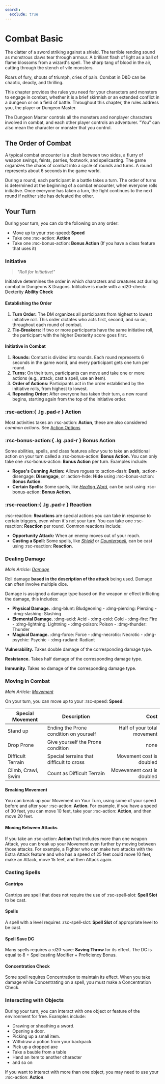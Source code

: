 ```yaml
---
search:
  exclude: true
---
```


# Combat Basic

The clatter of a sword striking against a shield. The terrible rending sound as monstrous claws tear through armour. A brilliant flash of light as a ball of flame blossoms from a wizard's spell. The sharp tang of blood in the air, cutting through the stench of vile monsters.

Roars of fury, shouts of triumph, cries of pain. Combat in D&D can be chaotic, deadly, and thrilling.

This chapter provides the rules you need for your characters and monsters to engage in combat, whether it is a brief skirmish or an extended conflict in a dungeon or on a field of battle. Throughout this chapter, the rules address you, the player or Dungeon Master.

The Dungeon Master controls all the monsters and nonplayer characters involved in combat, and each other player controls an adventurer. "You" can also mean the character or monster that you control.

## The Order of Combat

A typical combat encounter is a clash between two sides, a flurry of weapon swings, feints, parries, footwork, and spellcasting. The game organizes the chaos of combat into a cycle of rounds and turns. A round represents about 6 seconds in the game world. 

During a round, each participant in a battle takes a turn. The order of turns is determined at the beginning of a combat encounter, when everyone rolls initiative. Once everyone has taken a turn, the fight continues to the next round if neither side has defeated the other.

## Your Turn

During your turn, you can do the following on any order:

- Move up to your :rsc-speed: **Speed**
- Take one :rsc-action: **Action**
- Take one :rsc-bonus-action: **Bonus Action** (If you have a class feature that uses it)

### Initiative

> *"Roll for Initiative!"*

Initiative determines the order in which characters and creatures act during combat in Dungeons & Dragons. Intitiative is made with a :d20-check: Dexterity **Ability Check**

#### Establishing the Order

1. **Turn Order:** The DM organizes all participants from highest to lowest initiative roll. This order dictates who acts first, second, and so on, throughout each round of combat.
2. **Tie-Breakers:** If two or more participants have the same initiative roll, the participant with the higher Dexterity score goes first.

#### Initiative in Combat

1. **Rounds:** Combat is divided into rounds. Each round represents 6 seconds in the game world, and every participant gets one turn per round.
2. **Turns:** On their turn, participants can move and take one or more actions (e.g., attack, cast a spell, use an item).
3. **Order of Actions:** Participants act in the order established by the initiative rolls, from highest to lowest.
4. **Repeating Order:** After everyone has taken their turn, a new round begins, starting again from the top of the initiative order.

### :rsc-action:{ .lg .pad-r } Action

Most activities takes an :rsc-action: **Action**, these are also considered *common actions*. See [Action Options](../action-options.md)

### :rsc-bonus-action:{ .lg .pad-r } Bonus Action

Some abilities, spells, and class features allow you to take an additional action on your turn called a :rsc-bonus-action: **Bonus Action**. You can only take one :rsc-bonus-action: **Bonus Action** per turn. Examples include:

- **Rogue's Cunning Action:** Allows rogues to :action-dash: **Dash**, :action-disengage: **Disengage**, or :action-hide: **Hide** using :rsc-bonus-action: **Bonus Action**.
- **Certain Spells:** Some spells, like *[Healing Word](../../spells/1st-level.md#healing-word)*, can be cast using :rsc-bonus-action: **Bonus Action**.

### :rsc-reaction:{ .lg .pad-r } Reaction

:rsc-reaction: **Reactions** are special actions you can take in response to certain triggers, even when it's not your turn. You can take one :rsc-reaction: **Reaction** per round. Common reactions include:

- **Opportunity Attack:** When an enemy moves out of your reach.
- **Casting a Spell:** Some spells, like *[Shield](../../spells/1st-level.md#shield)* or *[Counterspell](../../spells/3rd-level.md#counterspell)*, can be cast using :rsc-reaction: **Reaction**.

### Dealing Damage

*Main Article: [Damage](damage-healing.md#damage)*

Roll damage **based in the description of the attack** being used. Damage can often involve multiple dice.

Damage is assigned a damage type based on the weapon or effect inflicting the damage, this includes:

- **Physical Damage.** :dmg-blunt: Bludgeoning - :dmg-piercing: Piercing - :dmg-slashing: Slashing
- **Elemental Damage.** :dmg-acid: Acid - :dmg-cold: Cold - :dmg-fire: Fire - :dmg-lightning: Lightning - :dmg-poison: Poison - :dmg-thunder: Thunder
- **Magical Damage.** :dmg-force: Force - :dmg-necrotic: Necrotic - :dmg-psychic: Psychic - :dmg-radiant: Radiant

**Vulnerability.** Takes double damage of the corresponding damage type.

**Resistance.** Takes half damage of the corresponding damage type. 

**Immunity.** Takes no damage of the corresponding damage type.

### Moving in Combat

*Main Article: [Movement](movement.md)*

On your turn, you can move up to your :rsc-speed: **Speed**.

|Special Movement | Description | Cost |
|---|---|--:|
| Stand up | Ending the Prone condition on yourself | Half of your total movement |
| Drop Prone | Give yourself the Prone condition | none |
| Difficult Terrain | Special terrains that difficult to cross | Movement cost is doubled |
| Climb, Crawl, Swim | Count as Difficult Terrain | Movevement cost is doubled |

#### Breaking Movement

You can break up your Movement on Your Turn, using some of your speed before and after your :rsc-action: **Action**. For example, if you have a speed of 30 feet, you can move 10 feet, take your :rsc-action: **Action**, and then move 20 feet.

#### Moving Between Attacks

If you take an :rsc-action: **Action** that includes more than one weapon Attack, you can break up your Movement even further by moving between those attacks. For example, a Fighter who can make two attacks with the Extra Attack feature and who has a speed of 25 feet could move 10 feet, make an Attack, move 15 feet, and then Attack again.

### Casting Spells

#### Cantrips

Cantrips are spell that does not require the use of :rsc-spell-slot: **Spell Slot** to be cast.

#### Spells

A spell with a level requires :rsc-spell-slot: **Spell Slot** of appropriate level to be cast.

#### Spell Save DC

Many spells requires a :d20-save: **Saving Throw** for its effect. The DC is equal to 8 + Spellcasting Modifier + Proficiency Bonus.

#### Concentration Check

Some spell requires Concentration to maintain its effect. When you take damage while Concentrating on a spell, you must make a Concentration Check.

### Interacting with Objects

During your turn, you can interact with one object or feature of the environment for free. Examples include:

- Drawing or sheathing a sword.
- Opening a door.
- Picking up a small item.
- Withdraw a potion from your backpack
- Pick up a dropped axe
- Take a bauble from a table
- Hand an item to another character
- and so on

If you want to interact with more than one object, you may need to use your :rsc-action: **Action**.